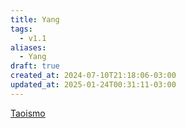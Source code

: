```yaml
---
title: Yang
tags:
  - v1.1
aliases:
  - Yang
draft: true
created_at: 2024-07-10T21:18:06-03:00
updated_at: 2025-01-24T00:31:11-03:00
---
```


[Taoismo](content/atomos/2024/07/10/Taoismo.md)


